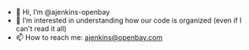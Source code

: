 - 👋 Hi, I’m @ajenkins-openbay
- 👀 I’m interested in understanding how our code is organized (even if I can't read it all)
- 📫 How to reach me: ajenkins@openbay.com

<!---
ajenkins-openbay/ajenkins-openbay is a ✨ special ✨ repository because its `README.md` (this file) appears on your GitHub profile.
You can click the Preview link to take a look at your changes.
--->
